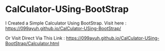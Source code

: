 # CalCulator-USing-BootStrap
I Created a Simple Calculator Using BootStrap.
Visit here : https://099ayuh.github.io/CalCulator-USing-BootStrap/

Or Visit Direct Via This Link : https://099ayuh.github.io/CalCulator-USing-BootStrap/Calculator.html
